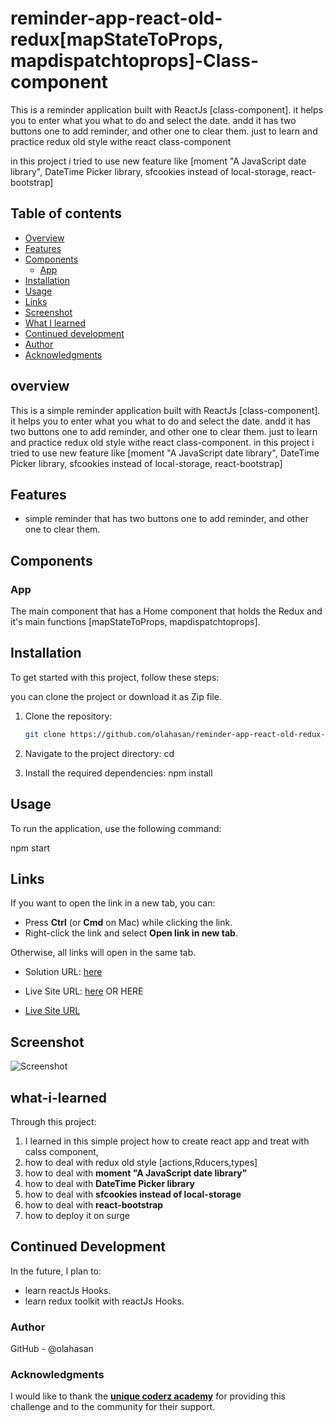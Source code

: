 # reminder-app-react-old-redux[mapStateToProps, mapdispatchtoprops]-Class-component

This is a reminder application built with ReactJs [class-component]. it helps you to enter what you what to do and select the date. andd it has two buttons one to add reminder, 
and other one to clear them. just to learn and practice redux old style withe react class-component

in this project i tried to use new feature like [moment "A JavaScript date library", DateTime Picker library, sfcookies instead of local-storage, react-bootstrap]

## Table of contents

- [Overview](#overview)
- [Features](#Features)
- [Components](#Components)
     - [App](#App)
- [Installation](#Installation)
- [Usage](#Usage)
- [Links](#Links)
- [Screenshot](#Screenshot)
- [What I learned](#what-i-learned)
- [Continued development](#continued-development)
- [Author](#author)
- [Acknowledgments](#Acknowledgments)


## overview
This is a simple reminder application built with ReactJs [class-component]. it helps you to enter what you what to do and select the date.
andd it has two buttons one to add reminder, and other one to clear them. just to learn and practice redux old style withe react class-component.
in this project i tried to use new feature like [moment "A JavaScript date library", DateTime Picker library, sfcookies instead of local-storage, react-bootstrap]


## Features
- simple reminder that has two buttons one to add reminder, and other one to clear them.

## Components

### App

The main component that has a Home component that holds the Redux and it's main functions [mapStateToProps, mapdispatchtoprops].


## Installation
To get started with this project, follow these steps:

you can clone the project or download it as Zip file.
1. Clone the repository:
   ```bash
   git clone https://github.com/olahasan/reminder-app-react-old-redux-mapStateToProps-mapdispatchtoprops--Class-component

2. Navigate to the project directory:
   cd <project-directory>

3. Install the required dependencies:
   npm install   


## Usage
To run the application, use the following command:

npm start


## Links

If you want to open the link in a new tab, you can:

- Press **Ctrl** (or **Cmd** on Mac) while clicking the link.
- Right-click the link and select **Open link in new tab**.

Otherwise, all links will open in the same tab.


- Solution URL: [here](https://github.com/olahasan/reminder-app-react-old-redux-mapStateToProps-mapdispatchtoprops--Class-component)

- Live Site URL: [here](https://reminder-app-react-old-redux.surge.sh/)
  OR HERE
- <a href="https://reminder-app-react-old-redux.netlify.app/" target="_blank">Live Site URL</a> 

 ## Screenshot
 
![Screenshot](./public/reminder.png)


## what-i-learned
Through this project:
1. I learned in this simple project how to create react app and treat with calss component,
2. how to deal with redux old style [actions,Rducers,types]
3. how to deal with **moment "A JavaScript date library"**
4. how to deal with **DateTime Picker library**
5. how to deal with **sfcookies instead of local-storage**
6. how to deal with **react-bootstrap**
7. how to deploy it on surge

## Continued Development
In the future, I plan to:
- learn reactJs Hooks.
- learn redux toolkit with reactJs Hooks.

### Author

GitHub - @olahasan

### Acknowledgments

I would like to thank the **[unique coderz academy](https://www.youtube.com/@UniqueCoderzAcademy)** for providing this challenge and to the community for their support.

